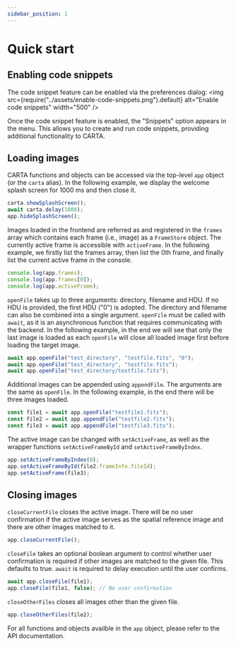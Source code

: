 ```yaml
---
sidebar_position: 1
---
```


# Quick start

## Enabling code snippets

The code snippet feature can be enabled via the preferences dialog:
<img
src={require("../assets/enable-code-snippets.png").default}
alt="Enable code snippets"
width="500"
/>

Once the code snippet feature is enabled, the "Snippets" option appears in the menu. This allows you to create and run code snippets, providing additional functionality to CARTA.

## Loading images

CARTA functions and objects can be accessed via the top-level <ApiLink path="/.-stores/class/AppStore">`app`</ApiLink> object (or the <ApiLink path="/.-stores/class/AppStore">`carta`</ApiLink> alias). In the following example, we display the welcome splash screen for 1000 ms and then close it.

```javascript
carta.showSplashScreen();
await carta.delay(1000);
app.hideSplashScreen();
```

Images loaded in the frontend are referred as and registered in the <ApiLink path="/.-stores/class/AppStore/#frames">`frames`</ApiLink> array which contains each frame (i.e., image) as a <ApiLink path="/.-stores/class/FrameStore">`FrameStore`</ApiLink> object. The currently active frame is accessible with <ApiLink path="/.-stores/class/AppStore/#activeFrame">`activeFrame`</ApiLink>. In the following example, we firstly list the frames array, then list the 0th frame, and finally list the current active frame in the console.

```javascript
console.log(app.frames);
console.log(app.frames[0]);
console.log(app.activeFrame);
```

<p><ApiLink path="/.-stores/class/AppStore/#openFile"><code>openFile</code></ApiLink> takes up to three arguments: directory, filename and HDU. If no HDU is provided, the first HDU ("0") is adopted. The directory and filename can also be combined into a single argument. <ApiLink path="/.-stores/class/AppStore/#openFile"><code>openFile</code></ApiLink> must be called with <code>await</code>, as it is an asynchronous function that requires communicating with the backend. In the following example, in the end we will see that only the last image is loaded as each <ApiLink path="/.-stores/class/AppStore/#openFile"><code>openFile</code></ApiLink> will close all loaded image first before loading the target image.</p>

```javascript
await app.openFile("test_directory", "testfile.fits", "0");
await app.openFile("test_directory", "testfile.fits");
await app.openFile("test_directory/testfile.fits");
```

Additional images can be appended using <ApiLink path="/.-stores/class/AppStore/#appendFile">`appendFile`</ApiLink>. The arguments are the same as <ApiLink path="/.-stores/class/AppStore/#openFile">`openFile`</ApiLink>. In the following example, in the end there will be three images loaded.

```javascript
const file1 = await app.openFile("testfile1.fits");
const file2 = await app.appendFile("testfile2.fits");
const file3 = await app.appendFile("testfile3.fits");
```

The active image can be changed with <ApiLink path="/.-stores/class/AppStore/#setActiveFrame">`setActiveFrame`</ApiLink>, as well as the wrapper functions <ApiLink path="/.-stores/class/AppStore/#setActiveFrameById">`setActiveFrameById`</ApiLink> and <ApiLink path="/.-stores/class/AppStore/#setActiveFrameByIndex">`setActiveFrameByIndex`</ApiLink>.

```javascript
app.setActiveFrameByIndex(0);
app.setActiveFrameById(file2.frameInfo.fileId);
app.setActiveFrame(file3);
```

## Closing images

<p><ApiLink path="/.-stores/class/AppStore/#closeCurrentFile"><code>closeCurrentFile</code></ApiLink> closes the active image. There will be no user confirmation if the active image serves as the spatial reference image and there are other images matched to it.</p>

```javascript
app.closeCurrentFile();
```

<p><ApiLink path="/.-stores/class/AppStore/#closeFile"><code>closeFile</code></ApiLink> takes an optional boolean argument to control whether user confirmation is required if other images are matched to the given file. This defaults to true. <code>await</code> is required to delay execution until the user confirms.</p>

```javascript
await app.closeFile(file1);
app.closeFile(file1, false); // No user confirmation
```

<p><ApiLink path="/.-stores/class/AppStore/#closeOtherFiles"><code>closeOtherFiles</code></ApiLink> closes all images other than the given file.</p>

```javascript
app.closeOtherFiles(file2);
```

For all functions and objects availble in the <ApiLink path="/.-stores/class/AppStore">`app`</ApiLink> object, please refer to the <ApiLink path="/.-stores/class/AppStore">API documentation</ApiLink>.
